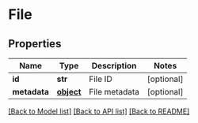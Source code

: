 # File

## Properties
Name | Type | Description | Notes
------------ | ------------- | ------------- | -------------
**id** | **str** | File ID | [optional] 
**metadata** | [**object**](.md) | File metadata | [optional] 

[[Back to Model list]](../README.md#documentation-for-models) [[Back to API list]](../README.md#documentation-for-api-endpoints) [[Back to README]](../README.md)


